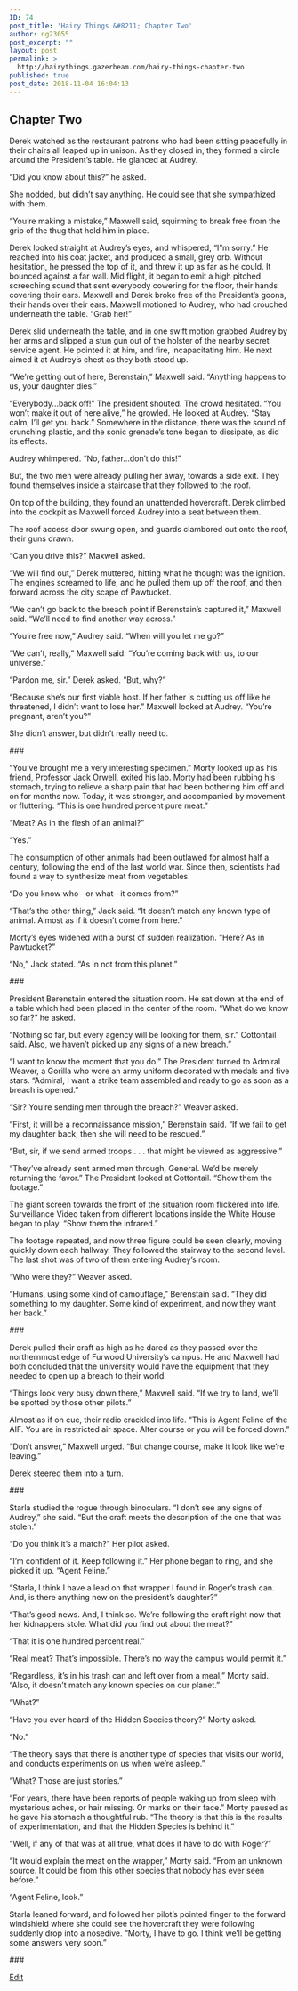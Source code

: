 ```yaml
---
ID: 74
post_title: 'Hairy Things &#8211; Chapter Two'
author: ng23055
post_excerpt: ""
layout: post
permalink: >
  http://hairythings.gazerbeam.com/hairy-things-chapter-two
published: true
post_date: 2018-11-04 16:04:13
---
```

<h2>Chapter Two</h2>
<p></p>
<p>Derek watched as the restaurant patrons who had been sitting peacefully in their chairs all leaped up in unison. As they closed in, they formed a circle around the President’s table. He glanced at Audrey.</p>
<p>“Did you know about this?” he asked.</p>
<p>She nodded, but didn’t say anything. He could see that she sympathized with them.</p>
<p>“You’re making a mistake,” Maxwell said, squirming to break free from the grip of the thug that held him in place.</p>
<p>Derek looked straight at Audrey’s eyes, and whispered, “I”m sorry.” He reached into his coat jacket, and produced a small, grey orb. Without hesitation, he pressed the top of it, and threw it up as far as he could. It bounced against a far wall. Mid flight, it began to emit a high pitched screeching sound that sent everybody cowering for the floor, their hands covering their ears. Maxwell and Derek broke free of the President’s goons, their hands over their ears. Maxwell motioned to Audrey, who had crouched underneath the table. “Grab her!”</p>
<p>Derek slid underneath the table, and in one swift motion grabbed Audrey by her arms and slipped a stun gun out of the holster of the nearby secret service agent. He pointed it at him, and fire, incapacitating him. He next aimed it at Audrey’s chest as they both stood up.</p>
<p>“We’re getting out of here, Berenstain,” Maxwell said. “Anything happens to us, your daughter dies.”</p>
<p>“Everybody...back off!” The president shouted. The crowd hesitated. “You won’t make it out of here alive,” he growled. He looked at Audrey. “Stay calm, I’ll get you back.”  Somewhere in the distance, there was the sound of crunching plastic, and the sonic grenade’s tone began to dissipate, as did its effects.</p>
<p>Audrey whimpered. “No, father...don’t do this!”</p>
<p>But, the two men were already pulling her away, towards a side exit. They found themselves inside a staircase that they followed to the roof.</p>
<p>On top of the building, they found an unattended hovercraft. Derek climbed into the cockpit as Maxwell forced Audrey into a seat between them.</p>
<p>The roof access door swung open, and guards clambored out onto the roof, their guns drawn.</p>
<p>“Can you drive this?” Maxwell asked.</p>
<p>“We will find out,” Derek muttered, hitting what he thought was the ignition. The engines screamed to life, and he pulled them up off the roof, and then forward across the city scape of Pawtucket.</p>
<p>“We can’t go back to the breach point if Berenstain’s captured it,” Maxwell said. “We’ll need to find another way across.”</p>
<p>“You’re free now,” Audrey said. “When will you let me go?”</p>
<p>“We can’t, really,” Maxwell said. “You’re coming back with us, to our universe.”</p>
<p>“Pardon me, sir.” Derek asked. “But, why?”</p>
<p>“Because she’s our first viable host. If her father is cutting us off like he threatened, I didn’t want to lose her.” Maxwell looked at Audrey. “You’re pregnant, aren’t you?”</p>
<p>She didn’t answer, but didn’t really need to.</p>
<p>###</p>
<p></p>
<p>“You’ve brought me a very interesting specimen.” Morty looked up as his friend, Professor Jack Orwell, exited his lab. Morty had been rubbing his stomach, trying to relieve a sharp pain that had been bothering him off and on for months now. Today, it was stronger, and accompanied by movement or fluttering. “This is one hundred percent pure meat.”</p>
<p>“Meat? As in the flesh of an animal?”</p>
<p>“Yes.”</p>
<p>The consumption of other animals had been outlawed for almost half a century, following the end of the last world war. Since then, scientists had found a way to synthesize meat from vegetables.</p>
<p>“Do you know who--or what--it comes from?”</p>
<p>“That’s the other thing,” Jack said. “It doesn’t match any known type of animal. Almost as if it doesn’t come from here.”</p>
<p>Morty’s eyes widened with a burst of sudden realization. “Here? As in Pawtucket?”</p>
<p>“No,” Jack stated. “As in not from this planet.”</p>
<p>###</p>
<p></p>
<p>President Berenstain entered the situation room. He sat down at the end of a table which had been placed in the center of the room. “What do we know so far?” he asked.</p>
<p>“Nothing so far, but every agency will be looking for them, sir.” Cottontail said. Also, we haven’t picked up any signs of a new breach.”</p>
<p>“I want to know the moment that you do.” The President turned to Admiral Weaver, a Gorilla who wore an army uniform decorated with medals and five stars. “Admiral, I want a strike team assembled and ready to go as soon as a breach is opened.”</p>
<p>“Sir? You’re sending men through the breach?” Weaver asked.</p>
<p>“First, it will be a reconnaissance mission,” Berenstain said. “If we fail to get my daughter back, then she will need to be rescued.”</p>
<p>“But, sir, if we send armed troops . . . that might be viewed as aggressive.”</p>
<p>“They’ve already sent armed men through, General. We’d be merely returning the favor.” The President looked at Cottontail. “Show them the footage.”</p>
<p>The giant screen towards the front of the situation room flickered into life. Surveillance Video taken from different locations inside the White House began to play. “Show them the infrared.”</p>
<p>The footage repeated, and now three figure could be seen clearly, moving quickly down each hallway. They followed the stairway to the second level. The last shot was of two of them entering Audrey’s room.</p>
<p>“Who were they?” Weaver asked.</p>
<p>“Humans, using some kind of camouflage,” Berenstain said. “They did something to my daughter. Some kind of experiment, and now they want her back.”</p>
<p>###</p>
<p>Derek pulled their craft as high as he dared as they passed over the northernmost edge of Furwood University’s campus. He and Maxwell had both concluded that the university would have the equipment that they needed to open up a breach to their world.</p>
<p>“Things look very busy down there,” Maxwell said. “If we try to land, we’ll be spotted by those other pilots.”</p>
<p>Almost as if on cue, their radio crackled into life. “This is Agent Feline of the AIF. You are in restricted air space. Alter course or you will be forced down.”</p>
<p>“Don’t answer,” Maxwell urged. “But change course, make it look like we’re leaving.”</p>
<p>Derek steered them into a turn.</p>
<p>###</p>
<p>Starla studied the rogue through binoculars. “I don’t see any signs of Audrey,” she said. “But the craft meets the description of the one that was stolen.”</p>
<p>“Do you think it’s a match?” Her pilot asked.</p>
<p>“I’m confident of it. Keep following it.” Her phone began to ring, and she picked it up. “Agent Feline.”</p>
<p>“Starla, I think I have a lead on that wrapper I found in Roger’s trash can. And, is there anything new on the president’s daughter?”</p>
<p>“That’s good news. And, I think so. We’re following the craft right now that her kidnappers stole. What did you find out about the meat?”</p>
<p>“That it is one hundred percent real.”</p>
<p>“Real meat? That’s impossible. There’s no way the campus would permit it.”</p>
<p>“Regardless, it’s in his trash can and left over from a meal,” Morty said. “Also, it doesn’t match any known species on our planet.”</p>
<p>“What?”</p>
<p>“Have you ever heard of the Hidden Species theory?” Morty asked.</p>
<p>“No.”</p>
<p>“The theory says that there is another type of species that visits our world, and conducts experiments on us when we’re asleep.”</p>
<p>“What? Those are just stories.”</p>
<p>“For years, there have been reports of people waking up from sleep with mysterious aches, or hair missing. Or marks on their face.” Morty paused as he gave his stomach a thoughtful rub. “The theory is that this is the results of experimentation, and that the Hidden Species is behind it.”</p>
<p>“Well, if any of that was at all true, what does it have to do with Roger?”</p>
<p>“It would explain the meat on the wrapper,” Morty said. “From an unknown source. It could be from this other species that nobody has ever seen before.”</p>
<p>“Agent Feline, look.”</p>
<p>Starla leaned forward, and followed her pilot’s pointed finger to the forward windshield where she could see the hovercraft they were following suddenly drop into a nosedive. “Morty, I have to go. I think we’ll be getting some answers very soon.”</p>
<p></p>
<p>###</p>
<p><a href="https://docs.google.com/document/d/1kugCe-YrgM1vM0ZArSX8jbgLhirBt_DvWod78y0sSt8/edit?usp=sharing">Edit</a></p>
<p></p>